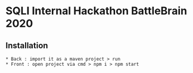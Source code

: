 # SQLI Internal Hackathon BattleBrain 2020

## Installation

	* Back : import it as a maven project > run
	* Front : open project via cmd > npm i > npm start
